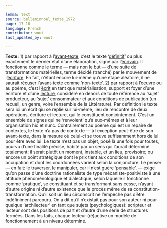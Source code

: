 ```yaml
---

lemma: text
source: belleminnoel_texte_1972
page: 17-18
language: French
contributor: wout
last_updated_by: wout

---
```


**Texte:** 1) par rapport à l’[avant-texte](avantTexte.html), c’est le texte ‘[définitif](definitive.html)‘ ou plus exactement le dernier état d’une élaboration, signé par l’[écrivain](author.html). Il fonctionne comme le terme — mais non le but — d’une suite de transformations matérielles, terme décidé (tranché) par le mouvement de l’[écriture](writingProcess.html). En fait, n’étant encore lui-même qu’une étape aléatoire, il ne saurait récuser l’avant-texte comme ‘non-texte’.
2) par rapport à l’oeuvre ou au poème, c’est l’[écrit](writingProduct.html) en tant que matérialisation, support et foyer d’une écriture et d’une [lecture](reading.html), considéré en dehors de toute référence au ‘sujet’ producteur, au ‘sujet’ consommateur et aux conditions de publication (un recueil, un genre, voire l’ensemble de la Littérature). Par définition le texte sera ici un écrit qiu se replie sur lui-même, lieu de rencontre de deux opérations, écriture et lecture, qui le constituent conjointement. C’est un ensemble de signes qui ne ‘renvoient’ qu’à eux-mêmes et à leur organisation hic et nunc. Contrairement au poème qui est un repaire de contextes, le texte n’a pas de contexte — à l’exception peut-être de son avant-texte, dans la mesure où celui-ci se trouve suffisamment hors de lui pour être avec lui. Le texte n’est pas un objet, posé là une fois pour toutes, pourvu d’une finalité précise, habité par un sens qui l’aurait déterminé totalement: il serait plutôt un moment, instable, et un lieu, provisoire; ou encore un point stratégique dont le prix tient aux conditions de son occupation et dont les coordonnées varient selon la conjoncture. Le penser — en fait: le traverser, le manipuler, car il n’est guère ‘pensable’, — exige qu’on passe d’une doctrine rationaliste de type mécaniste-positiviste à une attitude phénoménologique et dialectique, selon laquelle il fonctionne comme ‘pratique‘, se constituant et se transformant sans cesse, n’ayant d’autre origine ni d’autre existence que le procès même de sa constitution-transformation. Qu’il soit un lieu circonscrit ne l’empêche pas d’être indéfiniment parcouru. On a dit qu’il n’existait pas pour son auteur ni pour quelque ‘archilecteur’ en tant que sujets (psychologiques): scripteur et lecteur sont des positions de part et d’autre d’une série de structures fermées. Dans les faits, chaque lecteur (ré)active un modèle de fonctionnement à un niveau déterminé.
